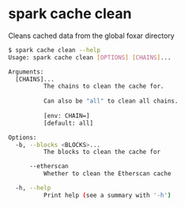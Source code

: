 # spark cache clean

Cleans cached data from the global foxar directory

```bash
$ spark cache clean --help
Usage: spark cache clean [OPTIONS] [CHAINS]...

Arguments:
  [CHAINS]...
          The chains to clean the cache for.
          
          Can also be "all" to clean all chains.
          
          [env: CHAIN=]
          [default: all]

Options:
  -b, --blocks <BLOCKS>...
          The blocks to clean the cache for

      --etherscan
          Whether to clean the Etherscan cache

  -h, --help
          Print help (see a summary with '-h')
```